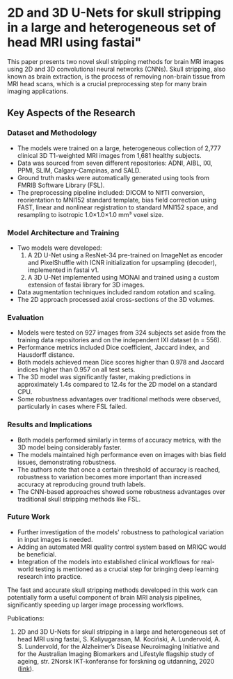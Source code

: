 # 2D and 3D U-Nets for skull stripping in a large and heterogeneous set of head MRI using fastai"

This paper presents two novel skull stripping methods for brain MRI images using 2D and 3D convolutional neural networks (CNNs). Skull stripping, also known as brain extraction, is the process of removing non-brain tissue from MRI head scans, which is a crucial preprocessing step for many brain imaging applications.

## Key Aspects of the Research

### Dataset and Methodology
- The models were trained on a large, heterogeneous collection of 2,777 clinical 3D T1-weighted MRI images from 1,681 healthy subjects.
- Data was sourced from seven different repositories: ADNI, AIBL, IXI, PPMI, SLIM, Calgary-Campinas, and SALD.
- Ground truth masks were automatically generated using tools from FMRIB Software Library (FSL).
- The preprocessing pipeline included: DICOM to NIfTI conversion, reorientation to MNI152 standard template, bias field correction using FAST, linear and nonlinear registration to standard MNI152 space, and resampling to isotropic 1.0×1.0×1.0 mm³ voxel size.

### Model Architecture and Training
- Two models were developed:
  1. A 2D U-Net using a ResNet-34 pre-trained on ImageNet as encoder and PixelShuffle with ICNR initialization for upsampling (decoder), implemented in fastai v1.
  2. A 3D U-Net implemented using MONAI and trained using a custom extension of fastai library for 3D images.
- Data augmentation techniques included random rotation and scaling.
- The 2D approach processed axial cross-sections of the 3D volumes.

### Evaluation
- Models were tested on 927 images from 324 subjects set aside from the training data repositories and on the independent IXI dataset (n = 556).
- Performance metrics included Dice coefficient, Jaccard index, and Hausdorff distance.
- Both models achieved mean Dice scores higher than 0.978 and Jaccard indices higher than 0.957 on all test sets.
- The 3D model was significantly faster, making predictions in approximately 1.4s compared to 12.4s for the 2D model on a standard CPU.
- Some robustness advantages over traditional methods were observed, particularly in cases where FSL failed.

### Results and Implications
- Both models performed similarly in terms of accuracy metrics, with the 3D model being considerably faster.
- The models maintained high performance even on images with bias field issues, demonstrating robustness.
- The authors note that once a certain threshold of accuracy is reached, robustness to variation becomes more important than increased accuracy at reproducing ground truth labels.
- The CNN-based approaches showed some robustness advantages over traditional skull stripping methods like FSL.

### Future Work
- Further investigation of the models' robustness to pathological variation in input images is needed.
- Adding an automated MRI quality control system based on MRIQC would be beneficial.
- Integration of the models into established clinical workflows for real-world testing is mentioned as a crucial step for bringing deep learning research into practice.

The fast and accurate skull stripping methods developed in this work can potentially form a useful component of brain MRI analysis pipelines, significantly speeding up larger image processing workflows.

Publications:
1. 2D and 3D U-Nets for skull stripping in a large and heterogeneous set of head MRI using fastai,
S. Kaliyugarasan, M. Kociński, A. Lundervold, A. S. Lundervold, for the Alzheimer’s Disease
Neuroimaging Initiative and for the Australian Imaging Biomarkers and Lifestyle flagship study of ageing,
str. 2Norsk IKT-konferanse for forskning og utdanning, 2020 ([link](https://www.dropbox.com/scl/fi/kbdc5xrph9snduhxuz7ew/Meeting-notes-Revision-skullstrip-NIK2020.paper?rlkey=eyo93bnex5yxfcseptu219vs5&dl=0)).
